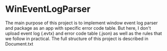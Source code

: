 # WinEventLogParser
The main purpose of this project is to implement window event log parser and package as an app with specific error code table. But here, I don't upload event log (.evtx) and error code table (.json) as well as the rules that we follow in practical. The full structure of this project is described in Document.txt
